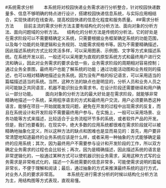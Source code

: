 #系统需求分析
&emsp;&emsp;本系统将对校园快递业务需求进行分析整合，针对校园快递数量多、信息不够明确的特点进行设计，搭建校园快递信息系统，与实际应用相结合，实现快递的在线查询，提高校园快递的信息化程度和服务质量。
##需求分析方法
&emsp;&emsp;目前主流的需求分析方法主要有结构化的分析方法、面向对象的分析方法、面向问题域的分析方法。
&emsp;结构化的分析方法是传统的分析法，它的好处是在需求阶段可以不需要精确定义系统，只需要根据业务框架确定系统的功能范围，以及每个功能的处理逻辑和业务规则、功能需求规格书等。因为不需要精确描述，因此描述系统的方式比较灵活多样，可以采用图表、示例图、文字等方式来描述系统。在系统开发以前，一般还可以采用更为直观的原型系统方式和最终用户进行交流和确认，因此对业务需求的要求会低一些，业务需求阶段的周期相对容易控制；通过业务全景图，最终用户也能了解系统的功能；通过功能活动图和业务规则的描述，也可以相对精确地描述业务系统。因为没有严格的标记语言，可以采用适当的篇幅描述适当的系统。当然，这种方法的缺点也是明显的，分析人员和业务人员之间可能缺乏共同语言，机器不能识别业务需求书，在设计阶段还需要继续和用户确认一部分功能。
&emsp;&emsp;面向对象的分析方法的最大好处是在需求阶段，就能够非常精确地描述一个系统，采用程序语言的方式和最终用户交流，用户必须要熟悉这种语言，能够在项目一开始就能发现问题，避免在开发的过程中出现需求的反复，而且在系统设计和开发阶段不需要最终用户参与。在实施上，一般可以采用场景、业务功能等方式来描述，比较适合于业务流程环节多的系统，或者软件产品的开发。但是，我们也要看到，在现实中，绝大多数的应用系统都很难在需求阶段就可以被精确地抽象化定义，所以这种方法的缺点和困难也是显而易见的：首先，用户要非常清楚地知道最终的业务系统应该是什么样，或者采用一种抽象的方式能够确定最终的应用系统；其次，因为最终用户不需要参与设计和开发阶段的工作，所以双方确定业务需求的过程也会比较长；再次，因为是精确描述，因此描述系统的语言是非常逻辑化的，一般通过某种方式可以使机器识别业务需求，采用这种方式写的业务需求是非常格式化的，描述一个系统需要的信息非常多，可能使需求说明的篇幅非常长，不便于理解和阅读；最后，通过抽象的方式来推演最终系统的运行方式，对业务人员的要求非常高。
&emsp;&emsp;本系统在进行需求分析的时候以结构化分析方法为主，用结构图等方式表现，直观易懂。
